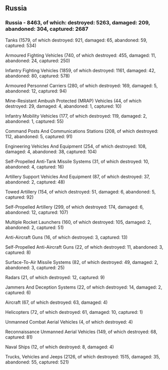 
 
 ## Russia
 
 ### Russia - 8463, of which: destroyed: 5263, damaged: 209, abandoned: 304, captured: 2687

 

 

 Tanks (1579, of which destroyed: 921, damaged: 65, abandoned: 59, captured: 534)

 Armoured Fighting Vehicles (740, of which destroyed: 455, damaged: 11, abandoned: 24, captured: 250)

 Infantry Fighting Vehicles (1859, of which destroyed: 1161, damaged: 42, abandoned: 80, captured: 578)

 Armoured Personnel Carriers (280, of which destroyed: 169, damaged: 5, abandoned: 12, captured: 94)

 Mine-Resistant Ambush Protected (MRAP) Vehicles (44, of which destroyed: 29, damaged: 4, abandoned: 1, captured: 10)

 Infantry Mobility Vehicles (177, of which destroyed: 119, damaged: 2, abandoned: 1, captured: 55)

 Command Posts And Communications Stations (208, of which destroyed: 112, abandoned: 5, captured: 91)

 Engineering Vehicles And Equipment (254, of which destroyed: 108, damaged: 4, abandoned: 38, captured: 104)

 Self-Propelled Anti-Tank Missile Systems (31, of which destroyed: 10, abandoned: 4, captured: 16)

 Artillery Support Vehicles And Equipment (87, of which destroyed: 37, abandoned: 2, captured: 48)

 Towed Artillery (154, of which destroyed: 51, damaged: 6, abandoned: 5, captured: 92)

 Self-Propelled Artillery (299, of which destroyed: 174, damaged: 6, abandoned: 12, captured: 107)

 Multiple Rocket Launchers (160, of which destroyed: 105, damaged: 2, abandoned: 2, captured: 51)

 Anti-Aircraft Guns (16, of which destroyed: 3, captured: 13)

 Self-Propelled Anti-Aircraft Guns (22, of which destroyed: 11, abandoned: 3, captured: 8)

 Surface-To-Air Missile Systems (82, of which destroyed: 49, damaged: 2, abandoned: 3, captured: 25)

 Radars (21, of which destroyed: 12, captured: 9)

 Jammers And Deception Systems (22, of which destroyed: 14, damaged: 2, captured: 6)

 Aircraft (67, of which destroyed: 63, damaged: 4)

 Helicopters (72, of which destroyed: 61, damaged: 10, captured: 1)

 Unmanned Combat Aerial Vehicles (4, of which destroyed: 4)

 Reconnaissance Unmanned Aerial Vehicles (149, of which destroyed: 68, captured: 81)

 Naval Ships (12, of which destroyed: 8, damaged: 4)

 Trucks, Vehicles and Jeeps (2126, of which destroyed: 1515, damaged: 35, abandoned: 55, captured: 521)

